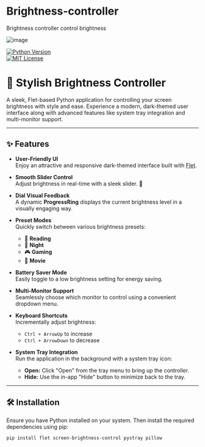 # Brightness-controller
Brightness controller control brightness





![image](https://github.com/user-attachments/assets/6bcfeaf7-276f-4c60-9ba5-40f890c8a091)





[![Python Version](https://img.shields.io/badge/python-3.x-blue.svg)](https://www.python.org)  
[![MIT License](https://img.shields.io/badge/License-MIT-green.svg)](LICENSE)

# 🎨 Stylish Brightness Controller

A sleek, Flet-based Python application for controlling your screen brightness with style and ease. Experience a modern, dark-themed user interface along with advanced features like system tray integration and multi-monitor support.

---

## ✨ Features

- **User-Friendly UI**  
  Enjoy an attractive and responsive dark-themed interface built with [Flet](https://flet.dev/).

- **Smooth Slider Control**  
  Adjust brightness in real-time with a sleek slider. 🔆

- **Dial Visual Feedback**  
  A dynamic **ProgressRing** displays the current brightness level in a visually engaging way.

- **Preset Modes**  
  Quickly switch between various brightness presets:
  - 📖 **Reading**
  - 🌙 **Night**
  - 🎮 **Gaming**
  - 🍿 **Movie**

- **Battery Saver Mode**  
  Easily toggle to a low brightness setting for energy saving.

- **Multi-Monitor Support**  
  Seamlessly choose which monitor to control using a convenient dropdown menu.

- **Keyboard Shortcuts**  
  Incrementally adjust brightness:
  - `Ctrl + ArrowUp` to increase
  - `Ctrl + ArrowDown` to decrease

- **System Tray Integration**  
  Run the application in the background with a system tray icon:
  - **Open:** Click "Open" from the tray menu to bring up the controller.
  - **Hide:** Use the in-app "Hide" button to minimize back to the tray.

---

## 🛠 Installation

Ensure you have Python installed on your system. Then install the required dependencies using pip:

```bash
pip install flet screen-brightness-control pystray pillow



















